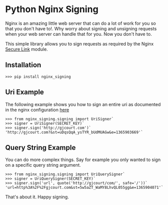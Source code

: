 Python Nginx Signing
====================

Nginx is an amazing little web server that can do a lot of work for you so that you don't have to!. Why worry about signing and unsigning
requests when your web server can handle that for you. Now you don't have to.

This simple library allows you to sign requests as required by the Nginx [Secure Link](http://wiki.nginx.org/HttpSecureLinkModule) module.



Installation
------------

`>>> pip install nginx_signing`


Uri Example
-----------

The following example shows you how to sign an entire uri as documented in the nginx configuration [here](http://wiki.nginx.org/HttpSecureLinkModule#Example_usage:)

    >>> from nginx_signing.signing import UriSigner`
    >>> signer = UriSigner(SECRET_KEY)`
    >>> signer.sign('http://gjcourt.com')`
    'http://gjcourt.com?&st=uDqsQqA_ysTYR_bUdMUAGw&e=1365903669'`


Query String Example
--------------------

You can do more complex things. Say for example you only wanted to sign on a specific query string argument.

    >>> from nginx_signing.signing import UriQuerySigner`
    >>> signer = UriQuerySigner(SECRET_KEY)`
    >>> signer.sign('url', quote('http://gjcourt/com/', safe='/'))`
    'url=http%3A%2F%2Fgjcourt.com&st=5w5aZT_WaMY8LhvQL055gg&e=1365904071'`


That's about it. Happy signing.
